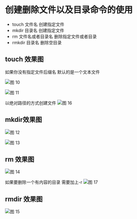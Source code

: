 # 创建删除文件以及目录命令的使用

* touch 文件名        创建指定文件
* mkdir 目录名        创建指定文件
* rm 文件名或者目录名  删除指定文件或者目录
* rmkdir 目录名       删除空目录
  

## touch 效果图
如果你没有指定文件后缀名 默认的是一个文本文件

![图 10](../../images/5a91f70836085764562ccfd1c2238a6b694e17f44408e77b7740cca19637e0b6.png)  

![图 11](../../images/d4a4b3d51f81497fd3861cfc6c2f695d2f0d6e378ff0565d6485481756b7040c.png) 

以绝对路径的方式创建文件
![图 16](../../images/9a3edd146b64299fa48732f5f400e00345b1de7ef64e43142bbe70deda7bbcb5.png)  


## mkdir效果图
![图 12](../../images/045fe888741f98c4dbe147b71099cfb44e94bb1c2dbf49c63e4392ddda4812a0.png)  

![图 13](../../images/12f525b4c786148992c1a22289f5ade00169049571b1917cc76dae359a82a303.png)  


## rm 效果图
![图 14](../../images/7d41c55339a8faccde9c4449160a16f3c2af3e76cae8ce9f71e6794c21fcd4cc.png)  


如果要删除一个有内容的目录 需要加上-r 
![图 17](../../images/3f1c7dae6cb0bf8f9d475a3e34dfeea50c0fbc6c544c4f60df9dc840d98d6d3c.png)  



## rmdir 效果图
![图 15](../../images/ca727ee400f4ee261bfaa7305bd285bd959d6df7ac109fb6a9f9fa40911f663d.png)  




